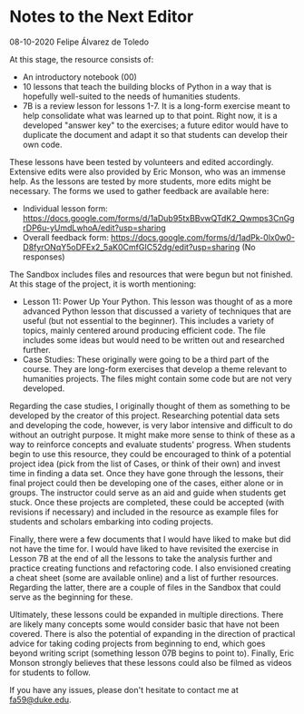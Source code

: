 # Notes to the Next Editor

08-10-2020 Felipe Álvarez de Toledo

At this stage, the resource consists of:

- An introductory notebook (00)
- 10 lessons  that teach the building blocks of Python in a way that is hopefully well-suited to the needs of humanities students.
- 7B is a review lesson for lessons 1-7. It is a long-form exercise meant to help consolidate what was learned up to that point. Right now, it is a developed "answer key" to the exercises; a future editor would have to duplicate the document and adapt it so that students can develop their own code.

These lessons have been tested by volunteers and edited accordingly. Extensive edits were also provided by Eric Monson, who was an immense help. As the lessons are tested by more students, more edits might be necessary. The forms we used to gather feedback are available here: 

- Individual lesson form: https://docs.google.com/forms/d/1aDub95txBBvwQTdK2_Qwmps3CnGgrDP6u-yUmdLwhoA/edit?usp=sharing
- Overall feedback form: https://docs.google.com/forms/d/1adPk-0lx0w0-D8fyrONqY5oDFEx2_5aK0CmfGIC52dg/edit?usp=sharing (No responses)

The Sandbox includes files and resources that were begun but not finished. At this stage of the project, it is worth mentioning:
- Lesson 11: Power Up Your Python. This lesson was thought of as a more advanced Python lesson that discussed a variety of techniques that are useful (but not essential to the beginner). This includes a variety of topics, mainly centered around producing efficient code. The file includes some ideas but would need to be written out and researched further.
- Case Studies: These originally were going to be a third part of the course. They are long-form exercises that develop a theme relevant to humanities projects. The files might contain some code but are not very developed.

Regarding the case studies, I originally thought of them as something to be developed by the creator of this project. Researching potential data sets and developing the code, however, is very labor intensive and difficult to do without an outright purpose. It might make more sense to think of these as a way to reinforce concepts and evaluate students' progress. When students begin to use this resource, they could be encouraged to think of a potential project idea (pick from the list of Cases, or think of their own) and invest time in finding a data set. Once they have gone through the lessons, their final project could then be developing one of the cases, either alone or in groups. The instructor could serve as an aid and guide when students get stuck.  Once these projects are completed, these could be accepted (with revisions if necessary) and included in the resource as example files for students and scholars embarking into coding projects.

Finally, there were a few documents that I would have liked to make but did not have the time for. I would have liked to have revisited the exercise in Lesson 7B at the end of all the lessons to take the analysis further and practice creating functions and refactoring code. I also envisioned creating a cheat sheet (some are available online) and a list of further resources.  Regarding the latter, there are a couple of files in the Sandbox that could serve as the beginning for these.

Ultimately, these lessons could be expanded in multiple directions. There are likely many concepts some would consider basic that have not been covered. There is also the potential of expanding in the direction of practical advice for taking coding projects from beginning to end, which goes beyond writing script (something lesson 07B begins to point to). Finally, Eric Monson strongly believes that these lessons could also be filmed as videos for students to follow. 

If you have any issues, please don't hesitate to contact me at fa59@duke.edu.